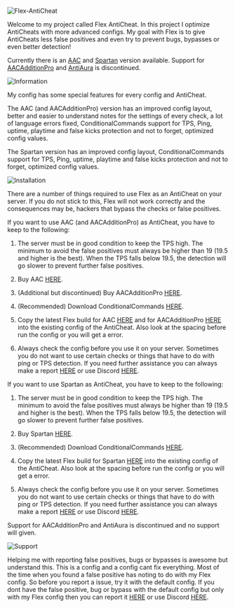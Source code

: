 ![Flex-AntiCheat](https://flex.itsmennyo.nl/images/flex-anticheat.png)

Welcome to my project called Flex AntiCheat. In this project I optimize AntiCheats with more advanced configs.
My goal with Flex is to give AntiCheats less false positives and even try to prevent bugs, bypasses or even better detection!

Currently there is an [AAC](https://github.com/ItsMennyo/Flex-AntiCheat/tree/master/AAC) and [Spartan](https://github.com/ItsMennyo/Flex-AntiCheat/tree/master/Spartan) version available.
Support for [AACAdditionPro](https://github.com/ItsMennyo/Flex-AntiCheat/tree/master/AACAdditionPro) and [AntiAura](https://github.com/ItsMennyo/Flex-AntiCheat/tree/master/AntiAura) is discontinued.

![Information](https://flex.itsmennyo.nl/images/flex-information.png)

My config has some special features for every config and AntiCheat.

The AAC (and AACAdditionPro) version has an improved config layout, better and easier to understand notes for the settings of every check, a lot of language errors fixed, ConditionalCommands support for TPS, Ping, uptime, playtime and false kicks protection and not to forget, optimized config values.

The Spartan version has an improved config layout, ConditionalCommands support for TPS, Ping, uptime, playtime and false kicks protection and not to forget, optimized config values.

![Installation](https://flex.itsmennyo.nl/images/flex-installation.png)

There are a number of things required to use Flex as an AntiCheat on your server. If you do not stick to this, Flex will not work correctly and the consequences may be, hackers that bypass the checks or false positives.

If you want to use AAC (and AACAdditionPro) as AntiCheat, you have to keep to the following:

1. The server must be in good condition to keep the TPS high. The minimum to avoid the false positives must always be higher than 19 (19.5 and higher is the best). When the TPS falls below 19.5, the detection will go slower to prevent further false positives.

2. Buy AAC [HERE](https://www.spigotmc.org/resources/aac-advanced-anti-cheat-hack-kill-aura-blocker.6442/).

3. (Additional but discontinued) Buy AACAdditionPro [HERE](https://www.spigotmc.org/resources/aacadditionpro.33590/).

4. (Recommended) Download ConditionalCommands [HERE](https://www.spigotmc.org/resources/conditionalcommands.14295/).

5. Copy the latest Flex build for AAC [HERE](https://github.com/ItsMennyo/Flex-AntiCheat/tree/master/AAC) and for AACAdditionPro [HERE](https://github.com/ItsMennyo/Flex-AntiCheat/tree/master/AACAdditionPro) into the existing config of the AntiCheat. Also look at the spacing before run the config or you will get a error.

6. Always check the config before you use it on your server. Sometimes you do not want to use certain checks or things that have to do with ping or TPS detection. If you need further assistance you can always make a report [HERE](https://bit.ly/FlexReports) or use Discord [HERE](https://bit.ly/FlexDiscord).

If you want to use Spartan as AntiCheat, you have to keep to the following:

1. The server must be in good condition to keep the TPS high. The minimum to avoid the false positives must always be higher than 19 (19.5 and higher is the best). When the TPS falls below 19.5, the detection will go slower to prevent further false positives.

2. Buy Spartan [HERE](https://www.spigotmc.org/resources/spartan-anticheat-advanced-detections-hack-blocker.25638/).

3. (Recommended) Download ConditionalCommands [HERE](https://www.spigotmc.org/resources/conditionalcommands.14295/).

4. Copy the latest Flex build for Spartan [HERE](https://github.com/ItsMennyo/Flex-AntiCheat/tree/master/Spartan) into the existing config of the AntiCheat. Also look at the spacing before run the config or you will get a error.

5. Always check the config before you use it on your server. Sometimes you do not want to use certain checks or things that have to do with ping or TPS detection. If you need further assistance you can always make a report [HERE](https://bit.ly/FlexReports) or use Discord [HERE](https://bit.ly/FlexDiscord).

Support for AACAdditionPro and AntiAura is discontinued and no support will given.

![Support](https://flex.itsmennyo.nl/images/flex-support.png)

Helping me with reporting false positives, bugs or bypasses is awesome but understand this. This is a config and a config cant fix everything. Most of the time when you found a false positive has noting to do with my Flex config. So before you report a issue, try it with the default config. If you dont have the false positive, bug or bypass with the default config but only with my Flex config then you can report it [HERE](https://bit.ly/FlexReports) or use Discord [HERE](https://bit.ly/FlexDiscord).
